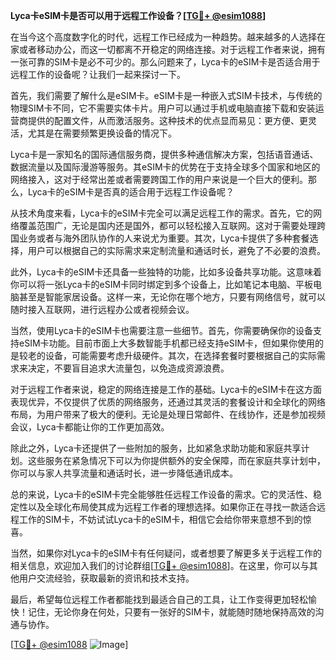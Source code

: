 **Lyca卡eSIM卡是否可以用于远程工作设备？[[TG💪+ @esim1088](https://t.me/s/esim1088)]**

在当今这个高度数字化的时代，远程工作已经成为一种趋势。越来越多的人选择在家或者移动办公，而这一切都离不开稳定的网络连接。对于远程工作者来说，拥有一张可靠的SIM卡是必不可少的。那么问题来了，Lyca卡的eSIM卡是否适合用于远程工作的设备呢？让我们一起来探讨一下。

首先，我们需要了解什么是eSIM卡。eSIM卡是一种嵌入式SIM卡技术，与传统的物理SIM卡不同，它不需要实体卡片。用户可以通过手机或电脑直接下载和安装运营商提供的配置文件，从而激活服务。这种技术的优点显而易见：更方便、更灵活，尤其是在需要频繁更换设备的情况下。

Lyca卡是一家知名的国际通信服务商，提供多种通信解决方案，包括语音通话、数据流量以及国际漫游等服务。其eSIM卡的优势在于支持全球多个国家和地区的网络接入，这对于经常出差或者需要跨国工作的用户来说是一个巨大的便利。那么，Lyca卡的eSIM卡是否真的适合用于远程工作设备呢？

从技术角度来看，Lyca卡的eSIM卡完全可以满足远程工作的需求。首先，它的网络覆盖范围广，无论是国内还是国外，都可以轻松接入互联网。这对于需要处理跨国业务或者与海外团队协作的人来说尤为重要。其次，Lyca卡提供了多种套餐选择，用户可以根据自己的实际需求来定制流量和通话时长，避免了不必要的浪费。

此外，Lyca卡的eSIM卡还具备一些独特的功能，比如多设备共享功能。这意味着你可以将一张Lyca卡的eSIM卡同时绑定到多个设备上，比如笔记本电脑、平板电脑甚至是智能家居设备。这样一来，无论你在哪个地方，只要有网络信号，就可以随时接入互联网，进行远程办公或者视频会议。

当然，使用Lyca卡的eSIM卡也需要注意一些细节。首先，你需要确保你的设备支持eSIM卡功能。目前市面上大多数智能手机都已经支持eSIM卡，但如果你使用的是较老的设备，可能需要考虑升级硬件。其次，在选择套餐时要根据自己的实际需求来决定，不要盲目追求大流量包，以免造成资源浪费。

对于远程工作者来说，稳定的网络连接是工作的基础。Lyca卡的eSIM卡在这方面表现优异，不仅提供了优质的网络服务，还通过其灵活的套餐设计和全球化的网络布局，为用户带来了极大的便利。无论是处理日常邮件、在线协作，还是参加视频会议，Lyca卡都能让你的工作更加高效。

除此之外，Lyca卡还提供了一些附加的服务，比如紧急求助功能和家庭共享计划。这些服务在紧急情况下可以为你提供额外的安全保障，而在家庭共享计划中，你可以与家人共享流量和通话时长，进一步降低通讯成本。

总的来说，Lyca卡的eSIM卡完全能够胜任远程工作设备的需求。它的灵活性、稳定性以及全球化布局使其成为远程工作者的理想选择。如果你正在寻找一款适合远程工作的SIM卡，不妨试试Lyca卡的eSIM卡，相信它会给你带来意想不到的惊喜。

当然，如果你对Lyca卡的eSIM卡有任何疑问，或者想要了解更多关于远程工作的相关信息，欢迎加入我们的讨论群组[[TG💪+ @esim1088](https://t.me/s/esim1088)]。在这里，你可以与其他用户交流经验，获取最新的资讯和技术支持。

最后，希望每位远程工作者都能找到最适合自己的工具，让工作变得更加轻松愉快！记住，无论你身在何处，只要有一张好的SIM卡，就能随时随地保持高效的沟通与协作。

[[TG💪+ @esim1088](https://t.me/s/esim1088) ![Image](https://i.postimg.cc/4NQfJmqS/Snipaste-2025-05-13-00-14-12.png)]